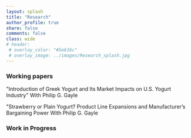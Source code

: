 ```yaml
---
layout: splash
title: "Research"
author_profile: true
share: false 
comments: false
class: wide 
# header:
 # overlay_color: "#5e616c"
 # overlay_image: ../images/Research_splash.jpg
---
```



### Working papers

"Introduction of Greek Yogurt and Its Market Impacts on U.S. Yogurt Industry" With Philip G. Gayle

"Strawberry or Plain Yogurt? Product Line Expansions and Manufacturer’s Bargaining Power With Philip G. Gayle


### Work in Progress

